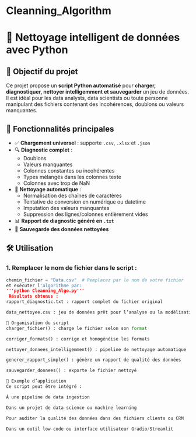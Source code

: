 # Cleanning_Algorithm
# 🧹 Nettoyage intelligent de données avec Python

## 📌 Objectif du projet

Ce projet propose un **script Python automatisé** pour **charger, diagnostiquer, nettoyer intelligemment et sauvegarder** un jeu de données. Il est idéal pour les data analysts, data scientists ou toute personne manipulant des fichiers contenant des incohérences, doublons ou valeurs manquantes.

## 🚀 Fonctionnalités principales

- ✅ **Chargement universel** : supporte `.csv`, `.xlsx` et `.json`
- 🔍 **Diagnostic complet** :
  - Doublons
  - Valeurs manquantes
  - Colonnes constantes ou incohérentes
  - Types mélangés dans les colonnes texte
  - Colonnes avec trop de NaN
- 🧠 **Nettoyage automatique** :
  - Normalisation des chaînes de caractères
  - Tentative de conversion en numérique ou datetime
  - Imputation des valeurs manquantes
  - Suppression des lignes/colonnes entièrement vides
- 📊 **Rapport de diagnostic généré en `.txt`**
- 💾 **Sauvegarde des données nettoyées**

## 🛠️ Utilisation

### 1. Remplacer le nom de fichier dans le script :
```python
chemin_fichier = "Data.csv"  # Remplacez par le nom de votre fichier
et exécuter l'algorithme par:
'''python Cleanning_Algo.py'''
 Résultats obtenus :
rapport_diagnostic.txt : rapport complet du fichier original

data_nettoyee.csv : jeu de données prêt pour l’analyse ou la modélisation

📂 Organisation du script
charger_fichier() : charge le fichier selon son format

corriger_formats() : corrige et homogénéise les formats

nettoyer_donnees_intelligemment() : pipeline de nettoyage automatique

generer_rapport_simple() : génère un rapport de qualité des données

sauvegarder_donnees() : exporte le fichier nettoyé

📌 Exemple d’application
Ce script peut être intégré :

À une pipeline de data ingestion

Dans un projet de data science ou machine learning

Pour auditer la qualité des données dans des fichiers clients ou CRM

Dans un outil low-code ou interface utilisateur Gradio/Streamlit
